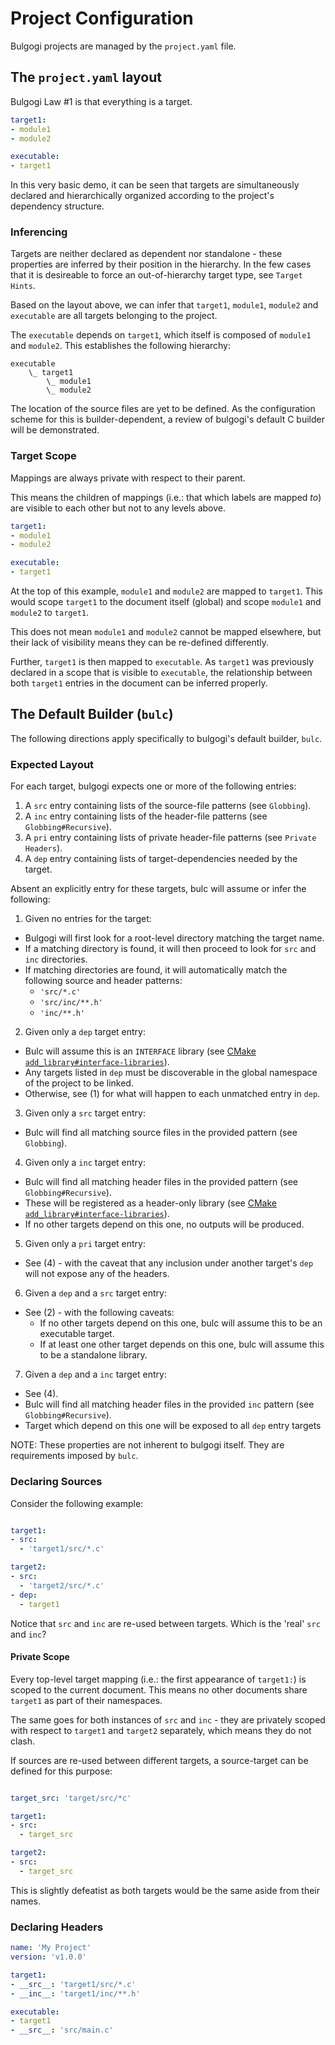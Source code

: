 # Project Configuration
Bulgogi projects are managed by the `project.yaml` file.

## The `project.yaml` layout 
Bulgogi Law #1 is that everything is a target.

```yaml 
target1:
- module1
- module2 

executable:
- target1
```

In this very basic demo, it can be seen that targets are simultaneously declared and hierarchically organized according to the project's dependency structure.

### Inferencing
Targets are neither declared as dependent nor standalone - these properties are inferred by their position in the hierarchy. In the few cases that it is desireable to force an out-of-hierarchy target type, see `Target Hints`.

Based on the layout above, we can infer that `target1`, `module1`, `module2` and `executable` are all targets belonging to the project.

The `executable` depends on `target1`, which itself is composed of `module1` and `module2`. This establishes the following hierarchy:

```
executable 
    \_ target1 
        \_ module1 
        \_ module2
```

The location of the source files are yet to be defined. As the configuration scheme for this is builder-dependent, a review of bulgogi's default C builder will be demonstrated.

### Target Scope
Mappings are always private with respect to their parent.

This means the children of mappings (i.e.: that which labels are mapped _to_) are visible to each other but not to any levels above.

```yaml 
target1:
- module1
- module2 

executable:
- target1
```

At the top of this example, `module1` and `module2` are mapped to `target1`. This would scope `target1` to the document itself (global) and scope `module1` and `module2` to `target1`.

This does not mean `module1` and `module2` cannot be mapped elsewhere, but their lack of visibility means they can be re-defined differently.

Further, `target1` is then mapped to `executable`. As `target1` was previously declared in a scope that is visible to `executable`, the relationship between both `target1` entries in the document can be inferred properly.

## The Default Builder (`bulc`)
The following directions apply specifically to bulgogi's default builder, `bulc`.

### Expected Layout 
For each target, bulgogi expects one or more of the following entries:

1. A `src` entry containing lists of the source-file patterns (see `Globbing`).
2. A `inc` entry containing lists of the header-file patterns (see `Globbing#Recursive`).
3. A `pri` entry containing lists of private header-file patterns (see `Private Headers`).
4. A `dep` entry containing lists of target-dependencies needed by the target.

Absent an explicitly entry for these targets, bulc will assume or infer the following:

1. Given no entries for the target:
  - Bulgogi will first look for a root-level directory matching the target name.
  - If a matching directory is found, it will then proceed to look for `src` and `inc` directories.
  - If matching directories are found, it will automatically match the following source and header patterns:
    - `'src/*.c'`
    - `'src/inc/**.h'`
    - `'inc/**.h'`

2. Given only a `dep` target entry:
  - Bulc will assume this is an `INTERFACE` library (see [CMake `add_library#interface-libraries`](https://cmake.org/cmake/help/latest/command/add_library.html#interface-libraries)).
  - Any targets listed in `dep` must be discoverable in the global namespace of the project to be linked.
  - Otherwise, see (1) for what will happen to each unmatched entry in `dep`.

3. Given only a `src` target entry:
  - Bulc will find all matching source files in the provided pattern (see `Globbing`).

4. Given only a `inc` target entry:
  - Bulc will find all matching header files in the provided pattern (see `Globbing#Recursive`).
  - These will be registered as a header-only library (see [CMake `add_library#interface-libraries`](https://cmake.org/cmake/help/latest/command/add_library.html#interface-libraries)).
  - If no other targets depend on this one, no outputs will be produced.

5. Given only a `pri` target entry:
  - See (4) - with the caveat that any inclusion under another target's `dep` will not expose any of the headers.

6. Given a `dep` and a `src` target entry:
  - See (2) - with the following caveats:
      - If no other targets depend on this one, bulc will assume this to be an executable target.
      - If at least one other target depends on this one, bulc will assume this to be a standalone library.

7. Given a `dep` and a `inc` target entry:
  - See (4).
  - Bulc will find all matching header files in the provided `inc` pattern (see `Globbing#Recursive`).
  - Target which depend on this one will be exposed to all `dep` entry targets 

NOTE: These properties are not inherent to bulgogi itself. They are requirements imposed by `bulc`.

### Declaring Sources
Consider the following example:

```yaml 

target1:
- src:
  - 'target1/src/*.c'

target2:
- src:
  - 'target2/src/*.c'
- dep:
  - target1

```

Notice that `src` and `inc` are re-used between targets. Which is the 'real' `src` and `inc`?

#### Private Scope 
Every top-level target mapping (i.e.: the first appearance of `target1:`) is scoped to the current document. This means no other documents share `target1` as part of their namespaces.

The same goes for both instances of `src` and `inc` - they are privately scoped with respect to `target1` and `target2` separately, which means they do not clash.

If sources are re-used between different targets, a source-target can be defined for this purpose:

```yaml

target_src: 'target/src/*c'

target1:
- src:
  - target_src

target2:
- src:
  - target_src 

```

This is slightly defeatist as both targets would be the same aside from their names.

### Declaring Headers 


```yaml
name: 'My Project'
version: 'v1.0.0'

target1:
- __src__: 'target1/src/*.c'
- __inc__: 'target1/inc/**.h'

executable:
- target1 
- __src__: 'src/main.c'
```


